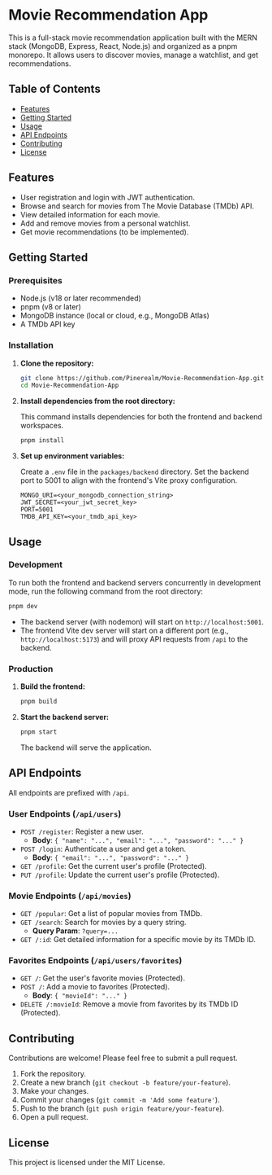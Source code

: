 # Movie Recommendation App

This is a full-stack movie recommendation application built with the MERN stack (MongoDB, Express, React, Node.js) and organized as a pnpm monorepo. It allows users to discover movies, manage a watchlist, and get recommendations.

## Table of Contents

- [Features](#features)
- [Getting Started](#getting-started)
- [Usage](#usage)
- [API Endpoints](#api-endpoints)
- [Contributing](#contributing)
- [License](#license)

## Features

- User registration and login with JWT authentication.
- Browse and search for movies from The Movie Database (TMDb) API.
- View detailed information for each movie.
- Add and remove movies from a personal watchlist.
- Get movie recommendations (to be implemented).

## Getting Started

### Prerequisites

- Node.js (v18 or later recommended)
- pnpm (v8 or later)
- MongoDB instance (local or cloud, e.g., MongoDB Atlas)
- A TMDb API key

### Installation

1. **Clone the repository:**

   ```bash
   git clone https://github.com/Pinerealm/Movie-Recommendation-App.git
   cd Movie-Recommendation-App
   ```

2. **Install dependencies from the root directory:**

   This command installs dependencies for both the frontend and backend workspaces.

   ```bash
   pnpm install
   ```

3. **Set up environment variables:**

   Create a `.env` file in the `packages/backend` directory. Set the backend port to 5001 to align with the frontend's Vite proxy configuration.

   ```env
   MONGO_URI=<your_mongodb_connection_string>
   JWT_SECRET=<your_jwt_secret_key>
   PORT=5001
   TMDB_API_KEY=<your_tmdb_api_key>
   ```

## Usage

### Development

To run both the frontend and backend servers concurrently in development mode, run the following command from the root directory:

```bash
pnpm dev
```

- The backend server (with nodemon) will start on `http://localhost:5001`.
- The frontend Vite dev server will start on a different port (e.g., `http://localhost:5173`) and will proxy API requests from `/api` to the backend.

### Production

1. **Build the frontend:**

   ```bash
   pnpm build
   ```

2. **Start the backend server:**

   ```bash
   pnpm start
   ```

   The backend will serve the application.

## API Endpoints

All endpoints are prefixed with `/api`.

### User Endpoints (`/api/users`)

- `POST /register`: Register a new user.
  - **Body**: `{ "name": "...", "email": "...", "password": "..." }`
- `POST /login`: Authenticate a user and get a token.
  - **Body**: `{ "email": "...", "password": "..." }`
- `GET /profile`: Get the current user's profile (Protected).
- `PUT /profile`: Update the current user's profile (Protected).

### Movie Endpoints (`/api/movies`)

- `GET /popular`: Get a list of popular movies from TMDb.
- `GET /search`: Search for movies by a query string.
  - **Query Param**: `?query=...`
- `GET /:id`: Get detailed information for a specific movie by its TMDb ID.

### Favorites Endpoints (`/api/users/favorites`)

- `GET /`: Get the user's favorite movies (Protected).
- `POST /`: Add a movie to favorites (Protected).
  - **Body**: `{ "movieId": "..." }`
- `DELETE /:movieId`: Remove a movie from favorites by its TMDb ID (Protected).

## Contributing

Contributions are welcome! Please feel free to submit a pull request.

1. Fork the repository.
2. Create a new branch (`git checkout -b feature/your-feature`).
3. Make your changes.
4. Commit your changes (`git commit -m 'Add some feature'`).
5. Push to the branch (`git push origin feature/your-feature`).
6. Open a pull request.

## License

This project is licensed under the MIT License.
